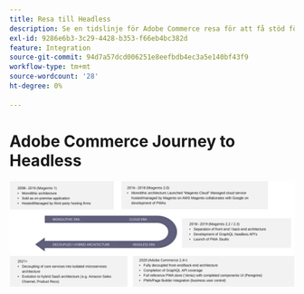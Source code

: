 ```yaml
---
title: Resa till Headless
description: Se en tidslinje för Adobe Commerce resa för att få stöd för headless Architecture.
exl-id: 9286e6b3-3c29-4428-b353-f66eb4bc382d
feature: Integration
source-git-commit: 94d7a57dcd006251e8eefbdb4ec3a5e140bf43f9
workflow-type: tm+mt
source-wordcount: '28'
ht-degree: 0%

---
```


# Adobe Commerce Journey to Headless

![Tidslinje för Adobe Commerce resa till en headless-arkitektur](../../../assets/playbooks/journey-to-headless.svg)
